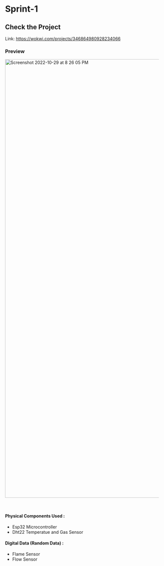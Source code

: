 # Sprint-1
## Check the Project 

Link: https://wokwi.com/projects/346864980928234066
&emsp;
### Preview

<img width="1438" alt="Screenshot 2022-10-29 at 8 26 05 PM" src="https://user-images.githubusercontent.com/61773724/198838947-0bceab18-2c9f-468e-8b92-ca3d7361f967.png">

&emsp;
#### Physical Components Used :
- Esp32 Microcontroller
- Dht22 Temperatue and Gas Sensor 
#### Digital Data (Random Data) :
- Flame Sensor
- Flow Sensor 



